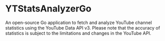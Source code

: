 # YTStatsAnalyzerGo
An open-source Go application to fetch and analyze YouTube channel statistics using the YouTube Data API v3. Please note that the accuracy of statistics is subject to the limitations and changes in the YouTube API.

